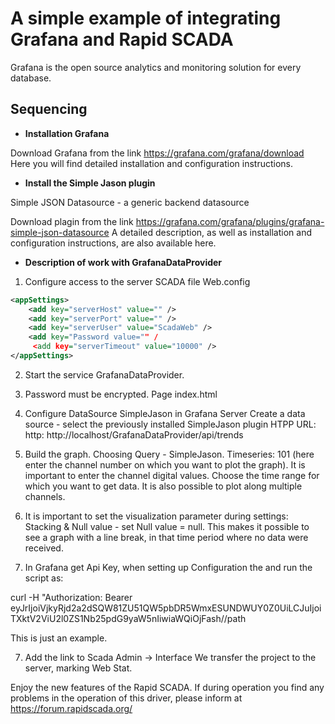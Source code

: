 A simple example of integrating Grafana and Rapid SCADA
=============================
Grafana is the open source analytics and monitoring solution for every database.

Sequencing
------------------
 - **Installation Grafana**
 
  Download Grafana from the link https://grafana.com/grafana/download Here you will find detailed installation and configuration instructions.
  
  - **Install the Simple Jason plugin**
  
  Simple JSON Datasource - a generic backend datasource
  
  Download plagin from the link https://grafana.com/grafana/plugins/grafana-simple-json-datasource A detailed description, as well as installation and configuration instructions, are also available here.
  
  -  **Description of work with GrafanaDataProvider**
  
  1. Configure access to the server SCADA file Web.config
```xml
<appSettings>
    <add key="serverHost" value="" />
    <add key="serverPort" value="" />
    <add key="serverUser" value="ScadaWeb" />
    <add key="Password value="" /
     <add key="serverTimeout" value="10000" />
</appSettings>
```
  2. Start the service GrafanaDataProvider. 
  
  3. Password must be encrypted.
  Page index.html
  
  4. Configure DataSource SimpleJason in Grafana Server
Create a data source - select the previously installed SimpleJason plugin
HTPP URL: http: http://localhost/GrafanaDataProvider/api/trends

 5. Build the graph. Choosing Query - SimpleJason. Timeseries: 101 (here enter the channel number on which you want to plot the graph). It is important to enter the channel digital values. Choose the time range for which you want to get data. It is also possible to plot along multiple channels.
 
 6. It is important to set the visualization parameter during settings:
    Stacking & Null value - set Null value = null. This makes it possible to see a graph with a line break, in that time period where no data were received.
  
7. In Grafana get Api Key, when setting up Configuration the  and run the script as:

curl -H "Authorization: Bearer eyJrIjoiVjkyRjd2a2dSQW81ZU51QW5pbDR5WmxESUNDWUY0Z0UiLCJuIjoiTXktV2ViU2l0ZS1Nb25pdG9yaW5nIiwiaWQiOjFash//path

This is just an example.

7. Add the link to Scada Admin -> Interface
We transfer the project to the server, marking Web Stat.

Enjoy the new features of the Rapid SCADA.
If during operation you find any problems in the operation of this driver, please inform at https://forum.rapidscada.org/
